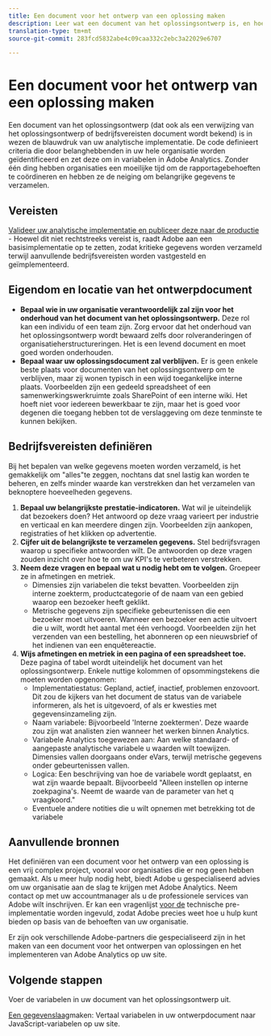 ```yaml
---
title: Een document voor het ontwerp van een oplossing maken
description: Leer wat een document van het oplossingsontwerp is, en hoe u het in uw organisatie kunt gebruiken.
translation-type: tm+mt
source-git-commit: 283fcd5832abe4c09caa332c2ebc3a22029e6707

---
```



# Een document voor het ontwerp van een oplossing maken

Een document van het oplossingsontwerp (dat ook als een verwijzing van het oplossingsontwerp of bedrijfsvereisten document wordt bekend) is in wezen de blauwdruk van uw analytische implementatie. De code definieert criteria die door belanghebbenden in uw hele organisatie worden geïdentificeerd en zet deze om in variabelen in Adobe Analytics. Zonder één ding hebben organisaties een moeilijke tijd om de rapportagebehoeften te coördineren en hebben ze de neiging om belangrijke gegevens te verzamelen.

## Vereisten

[Valideer uw analytische implementatie en publiceer deze naar de productie](../launch/validate-publish-prod.md) - Hoewel dit niet rechtstreeks vereist is, raadt Adobe aan een basisimplementatie op te zetten, zodat kritieke gegevens worden verzameld terwijl aanvullende bedrijfsvereisten worden vastgesteld en geïmplementeerd.

## Eigendom en locatie van het ontwerpdocument

* **Bepaal wie in uw organisatie verantwoordelijk zal zijn voor het onderhoud van het document van het oplossingsontwerp.** Deze rol kan een individu of een team zijn. Zorg ervoor dat het onderhoud van het oplossingsontwerp wordt bewaard zelfs door rolveranderingen of organisatieherstructureringen. Het is een levend document en moet goed worden onderhouden.
* **Bepaal waar uw oplossingsdocument zal verblijven.** Er is geen enkele beste plaats voor documenten van het oplossingsontwerp om te verblijven, maar zij wonen typisch in een wijd toegankelijke interne plaats. Voorbeelden zijn een gedeeld spreadsheet of een samenwerkingswerkruimte zoals SharePoint of een interne wiki. Het hoeft niet voor iedereen bewerkbaar te zijn, maar het is goed voor degenen die toegang hebben tot de verslaggeving om deze tenminste te kunnen bekijken.

## Bedrijfsvereisten definiëren

Bij het bepalen van welke gegevens moeten worden verzameld, is het gemakkelijk om &quot;alles&quot;te zeggen, nochtans dat snel lastig kan worden te beheren, en zelfs minder waarde kan verstrekken dan het verzamelen van beknoptere hoeveelheden gegevens.

1. **Bepaal uw belangrijkste prestatie-indicatoren.** Wat wil je uiteindelijk dat bezoekers doen? Het antwoord op deze vraag varieert per industrie en verticaal en kan meerdere dingen zijn. Voorbeelden zijn aankopen, registraties of het klikken op advertentie.
1. **Cijfer uit de belangrijkste te verzamelen gegevens.** Stel bedrijfsvragen waarop u specifieke antwoorden wilt. De antwoorden op deze vragen zouden inzicht over hoe te om uw KPI&#39;s te verbeteren verstrekken.
1. **Neem deze vragen en bepaal wat u nodig hebt om te volgen.** Groepeer ze in afmetingen en metriek.
   * Dimensies zijn variabelen die tekst bevatten. Voorbeelden zijn interne zoekterm, productcategorie of de naam van een gebied waarop een bezoeker heeft geklikt.
   * Metrische gegevens zijn specifieke gebeurtenissen die een bezoeker moet uitvoeren. Wanneer een bezoeker een actie uitvoert die u wilt, wordt het aantal met één verhoogd. Voorbeelden zijn het verzenden van een bestelling, het abonneren op een nieuwsbrief of het indienen van een enquêtereactie.
1. **Wijs afmetingen en metriek in een pagina of een spreadsheet toe.** Deze pagina of tabel wordt uiteindelijk het document van het oplossingsontwerp. Enkele nuttige kolommen of opsommingstekens die moeten worden opgenomen:
   * Implementatiestatus: Gepland, actief, inactief, problemen enzovoort. Dit zou de kijkers van het document de status van de variabele informeren, als het is uitgevoerd, of als er kwesties met gegevensinzameling zijn.
   * Naam variabele: Bijvoorbeeld &#39;Interne zoektermen&#39;. Deze waarde zou zijn wat analisten zien wanneer het werken binnen Analytics.
   * Variabele Analytics toegewezen aan: Aan welke standaard- of aangepaste analytische variabele u waarden wilt toewijzen. Dimensies vallen doorgaans onder eVars, terwijl metrische gegevens onder gebeurtenissen vallen.
   * Logica: Een beschrijving van hoe de variabele wordt geplaatst, en wat zijn waarde bepaalt. Bijvoorbeeld &quot;Alleen instellen op interne zoekpagina&#39;s. Neemt de waarde van de parameter van het q vraagkoord.&quot;
   * Eventuele andere notities die u wilt opnemen met betrekking tot de variabele

## Aanvullende bronnen

Het definiëren van een document voor het ontwerp van een oplossing is een vrij complex project, vooral voor organisaties die er nog geen hebben gemaakt. Als u meer hulp nodig hebt, biedt Adobe u gespecialiseerd advies om uw organisatie aan de slag te krijgen met Adobe Analytics. Neem contact op met uw accountmanager als u de professionele services van Adobe wilt inschrijven. Er kan een vragenlijst [voor de](assets/technical-pre-implementation-questionnaire.pdf) technische pre-implementatie worden ingevuld, zodat Adobe precies weet hoe u hulp kunt bieden op basis van de behoeften van uw organisatie.

Er zijn ook verschillende Adobe-partners die gespecialiseerd zijn in het maken van een document voor het ontwerpen van oplossingen en het implementeren van Adobe Analytics op uw site.

## Volgende stappen

Voer de variabelen in uw document van het oplossingsontwerp uit.

[Een gegevenslaag](data-layer.md)maken: Vertaal variabelen in uw ontwerpdocument naar JavaScript-variabelen op uw site.
